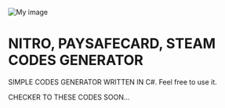 ![My image](https://filmdaily.co/wp-content/uploads/2021/06/dis-01.jpg)
# NITRO, PAYSAFECARD, STEAM CODES GENERATOR
SIMPLE CODES GENERATOR WRITTEN IN C#. Feel free to use it.

CHECKER TO THESE CODES SOON...
